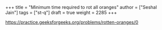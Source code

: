 +++
title = "Minimum time required to rot all oranges"
author = ["Seshal Jain"]
tags = ["st-q"]
draft = true
weight = 2285
+++

<https://practice.geeksforgeeks.org/problems/rotten-oranges/0>
